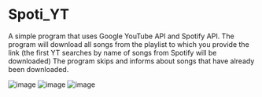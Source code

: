 # Spoti_YT
A simple program that uses Google YouTube API and Spotify API. The program will download all songs from the playlist to which you provide the link (the first YT searches by name of songs from Spotify will be downloaded)
The program skips and informs about songs that have already been downloaded.

![image](https://github.com/Mateoswiatek/Spoti_YT/assets/115046087/3cd2dbfa-5f5c-4c77-9ac4-7753efe49b3e)
![image](https://github.com/Mateoswiatek/Spoti_YT/assets/115046087/be4849d6-2fe7-4622-974c-6bc4bf5aaa16)
![image](https://github.com/Mateoswiatek/Spoti_YT/assets/115046087/13fd70de-44bb-4fb5-acba-70711b2fd0f1)

